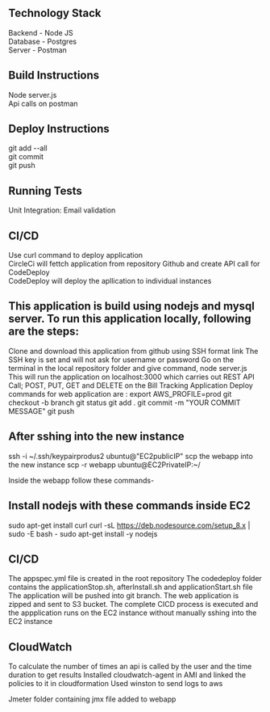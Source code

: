 ## Technology Stack
Backend - Node JS<br>
Database - Postgres<br>
Server - Postman<br>

## Build Instructions
Node server.js<br>
Api calls on postman<br>

## Deploy Instructions
git add --all<br>
git commit<br>
git push<br>


## Running Tests
Unit Integration: Email validation<br>

## CI/CD
Use curl command to deploy application<br>
CircleCi will fettch application from repository Github and create API call for CodeDeploy<br>
CodeDeploy will deploy the apllication to individual instances<br>


## This application is build using nodejs and mysql server. To run this application locally, following are the steps:

Clone and download this application from github using SSH format link
The SSH key is set and will not ask for username or password
Go on the terminal in the local repository folder and give command, node server.js
This will run the application on localhost:3000 which carries out REST API Call; POST, PUT, GET and DELETE on the Bill Tracking Application
Deploy commands for web application are :
export AWS_PROFILE=prod
git checkout -b branch
git status
git add .
git commit -m "YOUR COMMIT MESSAGE"
git push

## After sshing into the new instance

ssh -i ~/.ssh/keypairprodus2 ubuntu@"EC2publicIP"
scp the webapp into the new instance
scp -r webapp ubuntu@EC2PrivateIP:~/

Inside the webapp follow these commands-

## Install nodejs with these commands inside EC2
sudo apt-get install curl
curl -sL https://deb.nodesource.com/setup_8.x | sudo -E bash -
sudo apt-get install -y nodejs

## CI/CD
The appspec.yml file is created in the root repository
The codedeploy folder contains the applicationStop.sh, afterInstall.sh and applicationStart.sh file
The application will be pushed into git branch.
The web application is zipped and sent to S3 bucket.
The complete CICD process is executed and the appplication runs on the EC2 instance without manually sshing into the EC2 instance

## CloudWatch
To calculate the number of times an api is called by the user and the time duration to get results
Installed cloudwatch-agent in AMI and linked the policies to it in cloudformation
Used winston to send logs to aws

Jmeter folder containing jmx file added to webapp
